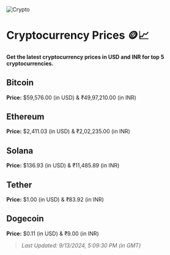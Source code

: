 
![Crypto](https://www.techguide.com.au/wp-content/uploads/2020/11/crypto3.jpeg)

# Cryptocurrency Prices 🪙📈

#### Get the latest cryptocurrency prices in USD and INR for top 5 cryptocurrencies.

## Bitcoin

**Price:** $59,576.00 (in USD) & ₹49,97,210.00 (in INR)

## Ethereum

**Price:** $2,411.03 (in USD) & ₹2,02,235.00 (in INR)

## Solana

**Price:** $136.93 (in USD) & ₹11,485.89 (in INR)

## Tether

**Price:** $1.00 (in USD) & ₹83.92 (in INR)

## Dogecoin

**Price:** $0.11 (in USD) & ₹9.00 (in INR)

> _Last Updated: 9/13/2024, 5:09:30 PM (in GMT)_
